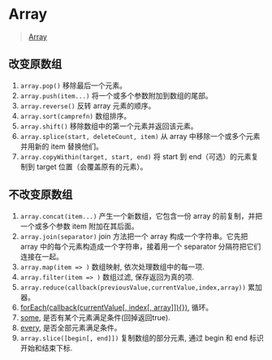 # Array

> [Array](https://developer.mozilla.org/en-US/docs/Web/JavaScript/Reference/Global_Objects/Array)

## 改变原数组

1. `array.pop()` 移除最后一个元素。
2. `array.push(item...)` 将一个或多个参数附加到数组的尾部。
3. `array.reverse()` 反转 array 元素的顺序。
4. `array.sort(camprefn)` 数组排序。
5. `array.shift()` 移除数组中的第一个元素并返回该元素。
6. `array.splice(start, deleteCount, item)` 从 array 中移除一个或多个元素并用新的 item 替换他们。
7. `array.copyWithin(target, start, end)` 将 start 到 end（可选）的元素复制到 target 位置（会覆盖原有的元素）。

## 不改变原数组

1. `array.concat(item...)` 产生一个新数组，它包含一份 array 的前复制，并把一个或多个参数 item 附加在其后面。
2. `array.join(separator)` join 方法把一个 array 构成一个字符串。它先把 array 中的每个元素构造成一个字符串，接着用一个 separator 分隔符把它们连接在一起。
3. `array.map(item => )` 数组映射, 依次处理数组中的每一项.
4. `array.filter(item => )` 数组过滤, 保存返回为真的项.
5. `array.reduce(callback(previousValue,currentValue,index,array))` 累加器。
6. [forEach(callback(currentValue[, index[, array]]){})](https://developer.mozilla.org/en-US/docs/Web/JavaScript/Reference/Global_Objects/Array/forEach), 循环。
7. [some](https://developer.mozilla.org/en-US/docs/Web/JavaScript/Reference/Global_Objects/Array/some), 是否有某个元素满足条件(回掉返回true).
8. [every](https://developer.mozilla.org/en-US/docs/Web/JavaScript/Reference/Global_Objects/Array/every), 是否全部元素满足条件。
9. `array.slice([begin[, end]])` 复制数组的部分元素, 通过 begin 和 end 标识开始和结束下标.
